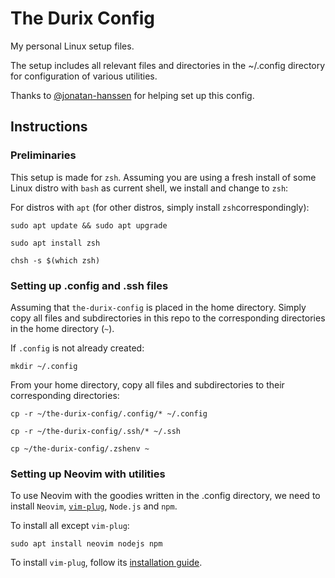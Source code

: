 # The Durix Config

My personal Linux setup files.

The setup includes all relevant files and directories in the ~/.config directory for configuration of various utilities.

Thanks to [@jonatan-hanssen](https://github.com/jonatan-hanssen) for helping set up this config.

## Instructions

### Preliminaries

This setup is made for `zsh`. Assuming you are using a fresh install of some Linux distro with `bash` as current shell, we install and change to `zsh`:

For distros with `apt` (for other distros, simply install `zsh`correspondingly):
    
    sudo apt update && sudo apt upgrade

    sudo apt install zsh

    chsh -s $(which zsh)

### Setting up .config and .ssh files

Assuming that `the-durix-config` is placed in the home directory. Simply copy all files and subdirectories in this repo to the corresponding directories in the home directory (`~`).

If `.config` is not already created:

    mkdir ~/.config

From your home directory, copy all files and subdirectories to their corresponding directories:

```cp -r ~/the-durix-config/.config/* ~/.config```
    
```cp -r ~/the-durix-config/.ssh/* ~/.ssh```

```cp ~/the-durix-config/.zshenv ~```

### Setting up Neovim with utilities

To use Neovim with the goodies written in the .config directory, we need to install `Neovim`, [`vim-plug`](https://github.com/junegunn/vim-plug), `Node.js` and `npm`.

To install all except `vim-plug`:

    sudo apt install neovim nodejs npm

To install `vim-plug`, follow its [installation guide](https://github.com/junegunn/vim-plug).

